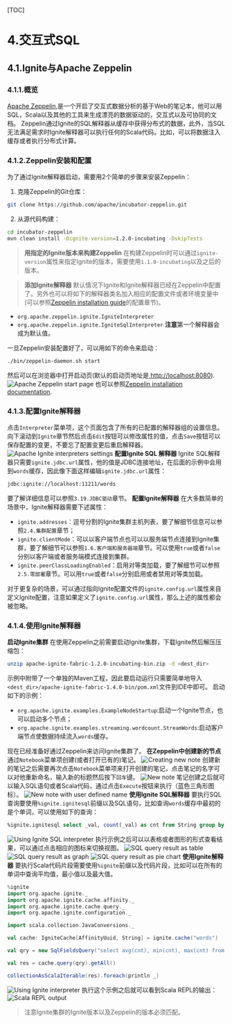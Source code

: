 ﻿[TOC]
# 4.交互式SQL
## 4.1.Ignite与Apache Zeppelin
### 4.1.1.概览
[Apache Zeppelin](http://zeppelin.incubator.apache.org/),是一个开启了交互式数据分析的基于Web的笔记本，他可以用SQL，Scala以及其他的工具来生成漂亮的数据驱动的，交互式以及可协同的文档。
Zeppelin通过Ignite的SQL解释器从缓存中获得分布式的数据，此外，当SQL无法满足需求时Ignite解释器可以执行任何的Scala代码。比如，可以将数据注入缓存或者执行分布式计算。

### 4.1.2.Zeppelin安装和配置
为了通过Ignite解释器启动，需要用2个简单的步骤来安装Zeppelin：

 1. 克隆Zeppelin的Git仓库：
```bash
git clone https://github.com/apache/incubator-zeppelin.git
```
  2. 从源代码构建：
```bash
cd incubator-zeppelin
mvn clean install -Dignite-version=1.2.0-incubating -DskipTests
```

> **用指定的Ignite版本来构建Zeppelin**
在构建Zeppelin时可以通过`ignite-version`属性来指定Ignite的版本，需要使用`1.1.0-incubating`以及之后的版本。

> **添加Ignite解释器**
默认情况下Ignite和Ignite解释器已经在Zeppelin中配置了。另外也可以将如下的解释器类名加入相应的配置文件或者环境变量中(可以参照[Zeppelin installation guide](http://zeppelin.incubator.apache.org/docs/install/install.html)的配置章节)。

 - `org.apache.zeppelin.ignite.IgniteInterpreter`
 - `org.apache.zeppelin.ignite.IgniteSqlInterpreter`
**注意**第一个解释器会成为默认值。

一旦Zeppelin安装配置好了，可以用如下的命令来启动：
```bash
./bin/zeppelin-daemon.sh start
```
然后可以在浏览器中打开启动页(默认的启动页地址是[ http://localhost:8080](http://localhost:8080)).
![Apache Zeppelin start page](https://www.filepicker.io/api/file/3bHTJnpSvGiI2KEUIM6L)
也可以参照[Zeppelin installation documentation](http://zeppelin.incubator.apache.org/docs/install/install.html).

### 4.1.3.配置Ignite解释器
点击`Interpreter`菜单项，这个页面包含了所有的已配置的解释器组的设置信息。向下滚动到`Ignite`章节然后点击`Edit`按钮可以修改属性的值，点击`Save`按钮可以保存配置的变更，不要忘了配置变更后重启解释器。
![Apache Ignite interpreters settings](https://www.filepicker.io/api/file/vOhUlN7XRXiE0Gf5bPgC)
**配置Ignite SQL 解释器**
Ignite SQL解释器只需要`ignite.jdbc.url`属性，他的值是JDBC连接地址，在后面的示例中会用到`words`缓存，因此像下面这样编辑`ignite.jdbc.url`属性：
```bash
jdbc:ignite://localhost:11211/words
```
要了解详细信息可以参照`3.19.JDBC驱动`章节。
**配置Ignite解释器**
在大多数简单的场景中，Ignite解释器需要下述属性：

 - `ignite.addresses`：逗号分割的Ignite集群主机列表，要了解细节信息可以参照`2.4.集群配置`章节；
 - `ignite.clientMode`：可以以客户端节点也可以以服务端节点连接到Ignite集群，要了解细节可以参照`1.6.客户端和服务器端`章节。可以使用`true`或者`false`分别以客户端或者服务端模式连接到集群。
 - `ignite.peerClassLoadingEnabled`：启用对等类加载，要了解细节可以参照`2.5.零部署`章节。可以用`true`或者`false`分别启用或者禁用对等类加载。

对于更复杂的场景，可以通过指向Ignite配置文件的`ignite.config.url`属性来自定义Ignite配置，注意如果定义了`ignite.config.url`属性，那么上述的属性都会被忽略。

### 4.1.4.使用Ignite解释器
**启动Ignite集群**
在使用Zeppelin之前需要启动Ignite集群，下载Ignite然后解压压缩包：
```bash
unzip apache-ignite-fabric-1.2.0-incubating-bin.zip -d <dest_dir>
```
示例中附带了一个单独的Maven工程，因此要启动运行只需要简单地导入`<dest_dir>/apache-ignite-fabric-1.4.0-bin/pom.xml`文件到IDE中即可。
启动如下的示例：

 - `org.apache.ignite.examples.ExampleNodeStartup`:启动一个Ignite节点，也可以启动多个节点；
 - `org.apache.ignite.examples.streaming.wordcount.StreamWords`:启动客户端节点使数据持续流入`words`缓存。

现在已经准备好通过Zeppelin来访问Ignite集群了。
**在Zeppelin中创建新的节点**
通过`Notebook`菜单项创建(或者打开已有的)笔记。
![Creating new note](https://www.filepicker.io/api/file/pF9Q8948SeOG7GPtyH0v)
创建新的笔记之后需要再次点击`Notebook`菜单项来打开创建的笔记，点击笔记的名字可以对他重新命名，输入新的标题然后按下`回车`键。
![New note](https://www.filepicker.io/api/file/Maj9hwbjSpi0GrTDqfeE)
笔记创建之后就可以输入SQL语句或者Scala代码，通过点击`Execute`按钮来执行（蓝色三角形图标）。
![New note with user defined name](https://www.filepicker.io/api/file/oOQjImXzTlGlImyEwbxx)
**使用Ignite SQL解释器**
要执行SQL查询要使用`%ignite.ignitesql`前缀以及SQL语句，比如查询`words`缓存中最初的是个单词，可以使用如下的查询：
```sql
%ignite.ignitesql select _val, count(_val) as cnt from String group by _val order by cnt desc limit 10
```
![Using Ignite SQL interpreter](https://www.filepicker.io/api/file/NRcgOAoyT0OXinq2qpeb)
执行示例之后可以以表格或者图形的形式查看结果，可以通过点击相应的图标来切换视图。
![SQL query result as table](https://www.filepicker.io/api/file/0xedliKRxinxivxgHwcC)
![SQL query result as graph](https://www.filepicker.io/api/file/7ZwjGd0ZTUm02yY3Mmig)
![SQL query result as pie chart](https://www.filepicker.io/api/file/vGib202NTiaQkpxyvH5q)
**使用Ignite解释器**
要执行Scala代码片段需要使用`%ignite`前缀以及代码片段，比如可以在所有的单词中查询平均值，最小值以及最大值。
```scala
%ignite
import org.apache.ignite._
import org.apache.ignite.cache.affinity._
import org.apache.ignite.cache.query._
import org.apache.ignite.configuration._

import scala.collection.JavaConversions._

val cache: IgniteCache[AffinityUuid, String] = ignite.cache("words")

val qry = new SqlFieldsQuery("select avg(cnt), min(cnt), max(cnt) from (select count(_val) as cnt from String group by _val)", true)

val res = cache.query(qry).getAll()

collectionAsScalaIterable(res).foreach(println _)
```

![Using Ignite interpreter](https://www.filepicker.io/api/file/NdEH40jSLGaEML8LD5lw)
执行这个示例之后就可以看到Scala REPL的输出：
![Scala REPL output](https://www.filepicker.io/api/file/DsaHrKE3QKCPHNSVSmLO)

> 注意Ignite集群的Ignite版本以及Zeppelin的版本必须匹配。